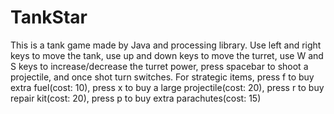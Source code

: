 # TankStar
This is a tank game made by Java and processing library. Use left and right keys to move the tank, use up and down keys to move the turret, use W and S keys to increase/decrease the turret power, press spacebar to shoot a projectile, and once shot turn switches. For strategic items, press f to buy extra fuel(cost: 10), press x to buy a large projectile(cost: 20), press r to buy repair kit(cost: 20), press p to buy extra parachutes(cost: 15)
